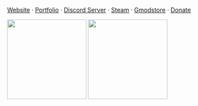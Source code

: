[Website](https://www.livaco.dev/) · [Portfolio](https://www.livaco.dev/portfolio) · [Discord Server](https://discord.gg/BSC4ZuD) · [Steam](https://steamcommunity.com/id/livaco/) · [Gmodstore](https://www.gmodstore.com/users/Livaco) · [Donate](https://www.buymeacoffee.com/Livaco)  
  
<div style="display: block">
  <img src="https://github-readme-stats.vercel.app/api?username=LivacoNew&show_icons=true&theme=dracula" style="display: inline-block; height: 185px;">
  <img src="https://github-readme-stats.vercel.app/api/top-langs/?username=LivacoNew&layout=compact&theme=dracula&langs_count=10" style="display: inline-block; height: 185px;">
</div>
